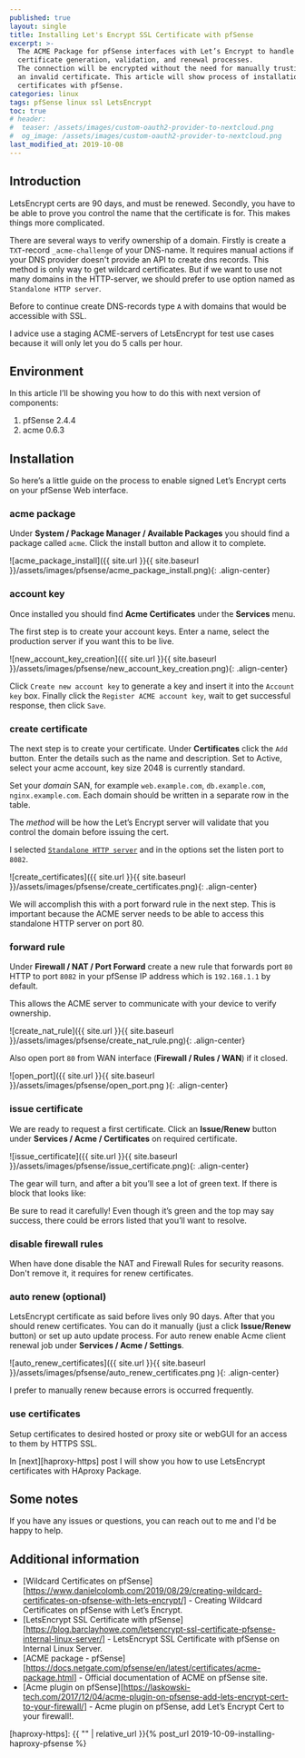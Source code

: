 ```yaml
---
published: true
layout: single
title: Installing Let's Encrypt SSL Certificate with pfSense
excerpt: >-
  The ACME Package for pfSense interfaces with Let’s Encrypt to handle the
  certificate generation, validation, and renewal processes.
  The connection will be encrypted without the need for manually trusting
  an invalid certificate. This article will show process of installation
  certificates with pfSense.
categories: linux
tags: pfSense linux ssl LetsEncrypt
toc: true
# header:
#  teaser: /assets/images/custom-oauth2-provider-to-nextcloud.png
#  og_image: /assets/images/custom-oauth2-provider-to-nextcloud.png
last_modified_at: 2019-10-08
---
```



## Introduction

LetsEncrypt certs are 90 days, and must be renewed.
Secondly, you have to be able to prove you control the name that the certificate is for.
This makes things more complicated.

There are several ways to verify ownership of a domain.
Firstly is create a `TXT`-record `_acme-challenge` of your DNS-name.
It requires manual actions if your DNS provider doesn't provide an API to create dns records.
This method is only way to get wildcard certificates.
But if we want to use not many domains in the HTTP-server, we should prefer to
use option named as `Standalone HTTP server`.

Before to continue create DNS-records type `A` with domains that would be accessible with SSL.

I advice use a staging ACME-servers of LetsEncrypt for test use cases because it will only let you do 5 calls per hour.

## Environment

In this article I’ll be showing you how to do this with next version of components:
1. pfSense 2.4.4
2. acme	0.6.3

## Installation

So here’s a little guide on the process to enable signed Let’s Encrypt certs on your pfSense Web interface.

### acme package

Under **System / Package Manager / Available Packages** you should find a package called `acme`.
Click the install button and allow it to complete.

![acme_package_install]({{ site.url }}{{ site.baseurl }}/assets/images/pfsense/acme_package_install.png){: .align-center}

### account key

Once installed you should find **Acme Certificates** under the **Services** menu.

The first step is to create your account keys.
Enter a name, select the production server if you want this to be live.

![new_account_key_creation]({{ site.url }}{{ site.baseurl }}/assets/images/pfsense/new_account_key_creation.png){: .align-center}

Click `Create new account key` to generate a key and insert it into the `Account key` box.
Finally click the `Register ACME account key`, wait to get successful response, then click `Save`.

### create certificate

The next step is to create your certificate.
Under **Certificates** click the `Add` button.
Enter the details such as the name and description. Set to Active, select your acme account, key size 2048 is currently standard.

Set your *domain* SAN, for example `web.example.com`, `db.example.com`, `nginx.example.com`.
Each domain should be written in a separate row in the table.

The *method* will be how the Let’s Encrypt server will validate that you control the domain before issuing the cert.

I selected [`Standalone HTTP server`][standalone] and in the options set the listen port to `8082`.

![create_certificates]({{ site.url }}{{ site.baseurl }}/assets/images/pfsense/create_certificates.png){: .align-center}

We will accomplish this with a port forward rule in the next step.
This is important because the ACME server needs to be able to access this standalone HTTP server on port 80.

### forward rule

Under **Firewall / NAT / Port Forward** create a new rule that forwards port
`80` HTTP to port `8082` in your pfSense IP address which is `192.168.1.1` by default.

This allows the ACME server to communicate with your device to verify ownership.

![create_nat_rule]({{ site.url }}{{ site.baseurl }}/assets/images/pfsense/create_nat_rule.png){: .align-center}

Also open port `80` from WAN interface (**Firewall / Rules / WAN**) if it closed.

![open_port]({{ site.url }}{{ site.baseurl }}/assets/images/pfsense/open_port.png ){: .align-center}

### issue certificate

We are ready to request a first certificate. Click an **Issue/Renew** button
under **Services / Acme / Certificates** on required certificate.

![issue_certificate]({{ site.url }}{{ site.baseurl }}/assets/images/pfsense/issue_certificate.png){: .align-center}

The gear will turn, and after a bit you’ll see a lot of green text. If there is block that looks like:

Be sure to read it carefully! Even though it’s green and the top may say success,
there could be errors listed that you’ll want to resolve.

### disable firewall rules

When have done disable the NAT and Firewall Rules for security reasons.
Don't remove it, it requires for renew certificates.

### auto renew (optional)

LetsEncrypt certificate as said before lives only 90 days.
After that you should renew certificates. You can do it manually (just a click **Issue/Renew** button)
or set up auto update process. For auto renew enable Acme client renewal job under
**Services / Acme / Settings**.

![auto_renew_certificates]({{ site.url }}{{ site.baseurl }}/assets/images/pfsense/auto_renew_certificates.png ){: .align-center}

I prefer to manually renew because errors is occurred frequently.

### use certificates

Setup certificates to desired hosted or proxy site or webGUI for an access to them by HTTPS SSL.

In [next][haproxy-https] post I will show you how to use LetsEncrypt certificates with HAproxy Package.

## Some notes

If you have any issues or questions, you can reach out to me and I'd be happy to help.

## Additional information

* [Wildcard Certificates on pfSense][https://www.danielcolomb.com/2019/08/29/creating-wildcard-certificates-on-pfsense-with-lets-encrypt/] -
    Creating Wildcard Certificates on pfSense with Let’s Encrypt.
* [LetsEncrypt SSL Certificate with pfSense][https://blog.barclayhowe.com/letsencrypt-ssl-certificate-pfsense-internal-linux-server/] -
    LetsEncrypt SSL Certificate with pfSense on Internal Linux Server.
* [ACME package - pfSense][https://docs.netgate.com/pfsense/en/latest/certificates/acme-package.html] -
    Official documentation of ACME on pfSense site.
* [Acme plugin on pfSense][https://laskowski-tech.com/2017/12/04/acme-plugin-on-pfsense-add-lets-encrypt-cert-to-your-firewall/] -
    Acme plugin on pfSense, add Let’s Encrypt Cert to your firewall!.

[standalone]: https://docs.netgate.com/pfsense/en/latest/certificates/acme-validation.html#standalone
[haproxy-https]: {{ "" | relative_url }}{% post_url 2019-10-09-installing-haproxy-pfsense %}
